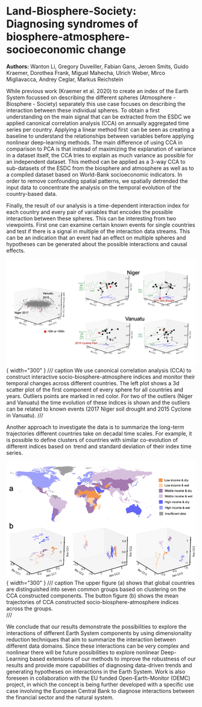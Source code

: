# **Land-Biosphere-Society**: Diagnosing syndromes of biosphere-atmosphere-socioeconomic change

<div class="author-box">
  <div class="author-left">
    <strong>Authors:</strong>  Wanton Li, Gregory Duveiller, Fabian Gans, Jeroen Smits, Guido Kraemer, Dorothea Frank,
Miguel Mahecha, Ulrich Weber, Mirco Migliavacca, Andrey Ceglar, Markus Reichstein
  </div>
</div>

While previous work (Kraemer et al. 2020) to create an index of the Earth System
focussed on describing the different spheres (Atmosphere - Biosphere - Society)
separately this use case focuses on describing the interaction between these
individual spheres. To obtain a first understanding on the main signal that can
be extracted from the ESDC we applied canonical correlation analysis (CCA) on
annually aggregated time series per country. Applying a linear method first  can
be seen as creating a baseline to understand the relationships between variables
before applying nonlinear deep-learning methods. The main difference of using
CCA in comparison to PCA is that instead of maximizing the explanation of
variance in a dataset itself, the CCA tries to explain as much variance as
possible for an independent dataset. This method can be applied as a 3-way CCA
to sub-datasets of the ESDC from the biosphere and atmosphere as well as to a
compiled dataset based on World-Bank socioeconomic indicators. In order to
remove confounding spatial patterns, we spatially detrended the input data to
concentrate the analysis on the temporal evolution of the country-based data.

Finally, the result of our analysis is a time-dependent interaction index for
each country and every pair of variables that encodes the possible interaction
between these spheres. This can be interesting from two viewpoints. First one
can examine certain known events for single countries and test if there is a
signal in multiple of the interaction data streams. This can be an indication
that an event had an effect on multiple spheres and hypotheses can be generated
about the possible interactions and causal effects.

![CCA](img/land_biosphere_fig1.png){ width="300" }
/// caption
We use canonical correlation analysis (CCA) to construct interactive
socio-biosphere-atmosphere indices and monitor their temporal changes across
different countries. The left plot shows a 3d scatter plot of the first
component of every sphere for all countries and years. Outliers points are
marked in red color. For two of the outliers (Niger and Vanuatu) the time
evolution of these indices is shown and the outliers can be related to known
events (2017 Niger soil drought and 2015 Cyclone in Vanuatu).
///

Another approach to investigate the data is to summarize the long-term
trajectories different countries take on decadal time scales. For example, it is
possible to define clusters of countries with similar co-evolution of different
indices based on  trend and standard deviation of their index time series.

![Country Groups](img/land_biosphere_fig2.png){ width="300" }
/// caption
The upper figure (a) shows that global countries are distinguished into seven common groups based on clustering on the CCA constructed components. The button figure (b) shows the mean trajectories of CCA constructed socio-biosphere-atmosphere indices across the groups.  
///

We conclude that our results demonstrate the possibilities to explore the
interactions of different Earth System components by using dimensionality
reduction techniques that aim to summarize the interaction between different
data domains. Since these interactions can be very complex and nonlinear there
will be future possibilities to explore nonlinear Deep-Learning based extensions
of our methods to improve the robustness of our results and provide more
capabilities of diagnosing data-driven trends and generating hypotheses on
interactions in the Earth System. Work is also foreseen in collaboration with
the EU funded Open-Earth-Monitor (OEMC) project, in which the concept is being
further developed with a specific use case involving the European Central Bank
to diagnose interactions between the financial sector and the natural system.
